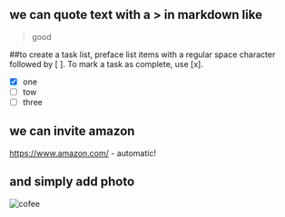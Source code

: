 
##  we can quote text with a > in markdown like
>good 


##to create a task list, preface list items with a regular space character followed by [ ]. To mark a task as complete, use [x].


- [x] one
- [ ]  tow
- [ ] three

## we can invite amazon
https://www.amazon.com/ - automatic!

## and simply add photo
![cofee](https://media1.picsearch.com/is?C6_i5id5CMmGq1X3donQLy-AULhdhoG0toZdL_LQUDs&height=238)
